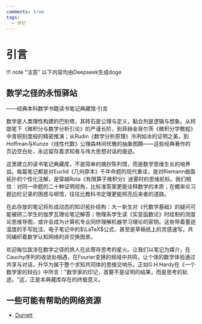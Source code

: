 ```yaml
---
comments: true
tags:
  - 评价
---
```

# 引言



!!! note "注意"
    以下内容均由Deepseek生成doge



## **数学之径的永恒驿站**



——经典本科数学书籍读书笔记典藏馆·引言

数学是人类理性构建的巴别塔，其砖石是公理与定义，黏合剂是逻辑与想象。从柯朗笔下《微积分与数学分析引论》的严谨长阶，到菲赫金哥尔茨《微积分学教程》中青铜刻度般的精密推演；从Rudin《数学分析原理》冷冽如冰的证明之美，到Hoffman与Kunze《线性代数》公理森林间优雅的抽象图腾——这些经典著作的页边空白处，永远留存着求知者与伟大思想对话的痕迹。



这里建立的读书笔记典藏库，不是简单的摘抄陈列馆，而是数学思维生长的培养皿。每篇笔记都是对Euclid《几何原本》千年命题的现代重诠，是对Riemann曲面拓扑的个性化注解，是穿越Rota《有限算子微积分》迷雾时的思维航标。我们相信：对同一命题的二十种证明视角，比标准答案更能诠释数学的本质；在概率论习题边栏记录的困惑与顿悟，往往比教科书定理更能照亮后来者的道路。



在此存放的笔记将形成动态的知识拓扑结构：大一新生对《代数学基础》的疑问可能被研二学生的伽罗瓦理论笔记解答；物理系学生读《实变函数论》时绘制的测度论思维导图，或许会成为计算机专业同侪理解机器学习理论的密钥。这些带着墨迹温度的手写批注、电子笔记中的$\LaTeX$公式、甚至是草稿纸上的灵感速写，共同编织着数学认知网络的非交换图景。



欢迎每位跋涉在数学之径的旅人在此寄存思考的星火。让我们以笔记为媒介，在Cauchy序列的收敛处相遇，在Fourier变换的频域中共鸣，让个体的数学体验通过共享与对话，升华为属于整个求知共同体的思维交响乐。正如G.H.Hardy在《一个数学家的辩白》中所言："数学家的印记，首要不是证明的结果，而是思考的轨迹。"这，正是本典藏库存在的终极意义。





## 一些可能有帮助的网络资源



+ [Durrett](https://services.math.duke.edu/~rtd/PTE/pte.html)


